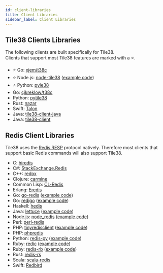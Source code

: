 ```yaml
---
id: client-libraries
title: Client Libraries
sidebar_label: Client Libraries
---
```


## Tile38 Clients Libraries

The following clients are built specifically for Tile38.  
Clients that support most Tile38 features are marked with a ⭐️.

- ⭐️ Go: [xjem/t38c](https://github.com/xjem/t38c)
- ⭐️ Node.js: [node-tile38](https://github.com/phulst/node-tile38) ([example code](https://github.com/tidwall/tile38/wiki/Node.js-example-(node-tile38)))
- ⭐️ Python: [pyle38](https://github.com/iwpnd/pyle38)
- Go: [cjkreklow/t38c](https://github.com/cjkreklow/t38c)
- Python: [pytile38](https://github.com/mitghi/pytile38)
- Rust: [nazar](https://github.com/younisshah/nazar)
- Swift: [Talon](https://github.com/mikekinney/Talon)
- Java: [tile38-client-java](https://github.com/jamshidrostami/tile38-client-java)
- Java: [tile38-client](https://github.com/HkMoyun/tile38-client)

## Redis Client Libraries

Tile38 uses the [Redis RESP](https://redis.io/topics/protocol) protocol natively. 
Therefore most clients that support basic Redis commands will also support Tile38.

- C: [hiredis](https://github.com/redis/hiredis)
- C#: [StackExchange.Redis](https://github.com/StackExchange/StackExchange.Redis)
- C++: [redox](https://github.com/hmartiro/redox)
- Clojure: [carmine](https://github.com/ptaoussanis/carmine)
- Common Lisp: [CL-Redis](https://github.com/vseloved/cl-redis)
- Erlang: [Eredis](https://github.com/wooga/eredis)
- Go: [go-redis](https://github.com/go-redis/redis) ([example code](https://github.com/tidwall/tile38/wiki/Go-example-(go-redis)))
- Go: [redigo](https://github.com/gomodule/redigo) ([example code](https://github.com/tidwall/tile38/wiki/Go-example-(redigo)))
- Haskell: [hedis](https://github.com/informatikr/hedis)
- Java: [lettuce](https://github.com/mp911de/lettuce) ([example code](https://github.com/tidwall/tile38/wiki/Java-example-(lettuce)))
- Node.js: [node_redis](https://github.com/NodeRedis/node_redis) ([example code](https://github.com/tidwall/tile38/wiki/Node.js-example-(node-redis)))
- Perl: [perl-redis](https://github.com/PerlRedis/perl-redis)
- PHP: [tinyredisclient](https://github.com/ptrofimov/tinyredisclient) ([example code](https://github.com/tidwall/tile38/wiki/PHP-example-(tinyredisclient)))
- PHP: [phpredis](https://github.com/phpredis/phpredis)
- Python: [redis-py](https://github.com/andymccurdy/redis-py) ([example code](https://github.com/tidwall/tile38/wiki/Python-example))
- Ruby: [redic](https://github.com/amakawa/redic) ([example code](https://github.com/tidwall/tile38/wiki/Ruby-example-(redic)))
- Ruby: [redis-rb](https://github.com/redis/redis-rb) ([example code](https://github.com/tidwall/tile38/wiki/Ruby-example-(redis-rb)))
- Rust: [redis-rs](https://github.com/mitsuhiko/redis-rs)
- Scala: [scala-redis](https://github.com/debasishg/scala-redis)
- Swift: [Redbird](https://github.com/czechboy0/Redbird)
